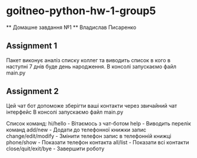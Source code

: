 # goitneo-python-hw-1-group5

** Домашне завдання №1 **
Владислав Писаренко

## Assignment 1

Пакет виконує аналіз списку коллег та виводить список в кого в наступні 7 днів буде день народження.
В консолі запускаємо файл main.py

## Assignment 2

Цей чат бот допоможе зберігти ваші контакти через звичайний чат інтерфейс
В консолі запускаємо файл main.py

Список команд:
hi/hello - Вітаємось з чат-ботом
help - Виводить перелік команд
add/new <name> <phone> - Додати до телефонної книжки запис
change/edit/modify <name> <new phone> - Змінити телефон запис в телефонній книжці
phone/show <name> - Показати телефон контакта
all/list - Показати всі контакти
close/quit/exit/bye - Завершити роботу
